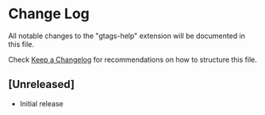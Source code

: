 # Change Log

All notable changes to the "gtags-help" extension will be documented in this file.

Check [Keep a Changelog](http://keepachangelog.com/) for recommendations on how to structure this file.

## [Unreleased]

- Initial release